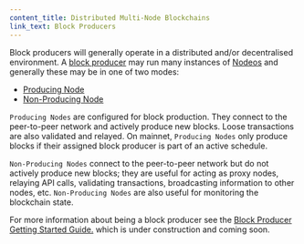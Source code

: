 ```yaml
---
content_title: Distributed Multi-Node Blockchains
link_text: Block Producers
---
```


Block producers will generally operate in a distributed and/or decentralised environment. A [block producer](../../glossary/index#block-producer) may run many instances of [Nodeos](../../glossary/index#nodeos) and generally these may be in one of two modes:

 * [Producing Node](https://developers.eos.io/manuals/eos/latest/nodeos/usage/node-setups/producing-node)
 * [Non-Producing Node](https://developers.eos.io/manuals/eos/latest/nodeos/usage/node-setups/non-producing-node)

`Producing Nodes` are configured for block production. They connect to the peer-to-peer network and actively produce new blocks. Loose transactions are also validated and relayed. On mainnet, `Producing Nodes` only produce blocks if their assigned block producer is part of an active schedule.

`Non-Producing Nodes` connect to the peer-to-peer network but do not actively produce new blocks; they are useful for acting as proxy nodes, relaying API calls, validating transactions, broadcasting information to other nodes, etc. `Non-Producing Nodes` are also useful for monitoring the blockchain state.

For more information about being a block producer see the [Block Producer Getting Started Guide.](../../80_block-producer-getting-started) which is under construction and coming soon.
